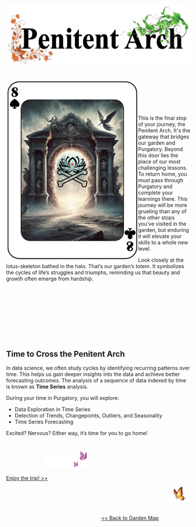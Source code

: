 <p align="center">
<img src="https://github.com/lady-h-world/My_Garden/blob/main/images/Garden_Totem_images/title_penitent_arch.png" width="512" height="166" />
</p>

#

<p>
<img align="left" src="https://github.com/lady-h-world/My_Garden/blob/main/images/Garden_Totem_images/penitent_arch.png" width="361" height="489" />
<p>&nbsp;</p>
<p>&nbsp;</p>
<p>&nbsp;</p>

This is the final stop of your journey, the Penitent Arch. It's the gateway that bridges our garden and Purgatory. Beyond this door lies the place of our most challenging lessons. To return home, you must pass through Purgatory and complete your learnings there. This journey will be more grueling than any of the other stops you’ve visited in the garden, but enduring it will elevate your skills to a whole new level.

Look closely at the lotus-skeleton bathed in the halo. That’s our garden’s totem. It symbolizes the cycles of life’s struggles and triumphs, reminding us that beauty and growth often emerge from hardship.


</p>
<p>&nbsp;</p>
<p>&nbsp;</p>
<p>&nbsp;</p>
<p>&nbsp;</p>
<p>&nbsp;</p>


## Time to Cross the Penitent Arch
In data science, we often study cycles by identifying recurring patterns over time. This helps us gain deeper insights into the data and achieve better forecasting outcomes. The analysis of a sequence of data indexed by time is known as <b>Time Series</b> analysis.

During your time in Purgatory, you will explore:

* Data Exploration in Time Series
* Detection of Trends, Changepoints, Outliers, and Seasonality
* Time Series Forecasting

Excited? Nervous? Either way, it’s time for you to go home!


#
<p align="left">
  &nbsp;&nbsp;&nbsp;&nbsp;&nbsp;&nbsp;&nbsp;&nbsp;&nbsp;&nbsp;&nbsp;&nbsp;&nbsp;&nbsp;&nbsp;&nbsp;&nbsp;&nbsp;&nbsp;&nbsp;&nbsp;&nbsp;&nbsp;&nbsp;&nbsp;&nbsp;
<img src="https://github.com/lady-h-world/My_Garden/blob/main/images/follow_us.png" width="120" height="50" />
</p>

[Enjoy the trip! >>][1]

<p align="right">
<img src="https://github.com/lady-h-world/My_Garden/blob/main/images/going_back.png" width="60" height="44" />
</p>

&nbsp;&nbsp;&nbsp;&nbsp;&nbsp;&nbsp;&nbsp;&nbsp;&nbsp;&nbsp;&nbsp;&nbsp;&nbsp;&nbsp;&nbsp;&nbsp;&nbsp;&nbsp;&nbsp;&nbsp;&nbsp;&nbsp;&nbsp;&nbsp;&nbsp;&nbsp;&nbsp;&nbsp;&nbsp;&nbsp;&nbsp;&nbsp;&nbsp;&nbsp;&nbsp;&nbsp;&nbsp;&nbsp;&nbsp;&nbsp;&nbsp;&nbsp;&nbsp;&nbsp;&nbsp;&nbsp;&nbsp;&nbsp;&nbsp;&nbsp;&nbsp;&nbsp;&nbsp;&nbsp;&nbsp;&nbsp;&nbsp;&nbsp;&nbsp;&nbsp;&nbsp;&nbsp;&nbsp;&nbsp;&nbsp;&nbsp;&nbsp;&nbsp;&nbsp;&nbsp;&nbsp;&nbsp;&nbsp;&nbsp;&nbsp;&nbsp;&nbsp;&nbsp;&nbsp;&nbsp;&nbsp;&nbsp;&nbsp;&nbsp;&nbsp;&nbsp;&nbsp;&nbsp;&nbsp;&nbsp;&nbsp;&nbsp;&nbsp;&nbsp;&nbsp;&nbsp;&nbsp;&nbsp;&nbsp;&nbsp;&nbsp;&nbsp;&nbsp;&nbsp;&nbsp;&nbsp;&nbsp;&nbsp;&nbsp;&nbsp;&nbsp;&nbsp;&nbsp;&nbsp;&nbsp;&nbsp;&nbsp;&nbsp;&nbsp;&nbsp;&nbsp;&nbsp;&nbsp;&nbsp;&nbsp;&nbsp;&nbsp;&nbsp;&nbsp;&nbsp;&nbsp;&nbsp;&nbsp;&nbsp;&nbsp;&nbsp;&nbsp;&nbsp;&nbsp;&nbsp;&nbsp;&nbsp;&nbsp;&nbsp;&nbsp;&nbsp;&nbsp;&nbsp;&nbsp;&nbsp;&nbsp;&nbsp;&nbsp;&nbsp;&nbsp;&nbsp;&nbsp;&nbsp;&nbsp;&nbsp;&nbsp;&nbsp;&nbsp;&nbsp;&nbsp;&nbsp;&nbsp;&nbsp;&nbsp;&nbsp;&nbsp;&nbsp;&nbsp;&nbsp;&nbsp;&nbsp;&nbsp;&nbsp;&nbsp;&nbsp;&nbsp;&nbsp;&nbsp;&nbsp;&nbsp;&nbsp;&nbsp;&nbsp;&nbsp;&nbsp;&nbsp;&nbsp;&nbsp;&nbsp;[<< Back to Garden Map][2]


[1]:https://github.com/lady-h-world/My_Garden/blob/main/reading_pages/Penitent_Arch/ts1.md
[2]:https://github.com/lady-h-world/My_Garden/blob/main/reading_pages/tour_guide.md#garden-map



